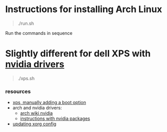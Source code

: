 # Instructions for installing Arch Linux

> ./run.sh

Run the commands in sequence

# Slightly different for dell XPS with [nvidia drivers](https://www.youtube.com/watch?v=_36yNWw_07g)

> ./xps.sh

### resources
* [xps, manually adding a boot option](https://github.com/rhboot/efibootmgr/issues/19)
* arch and nvidia drivers:
	* [arch wiki nvidia](https://wiki.archlinux.org/index.php/NVIDIA)
	* [instructions with nvidia packages](https://gist.github.com/marc-fez/ca7ad54af72d353f595d08b4304fe0df)
* [updating xorg config](https://www.linuxquestions.org/questions/linux-newbie-8/fatal-server-error-no-screens-found-4175480225/)

